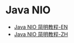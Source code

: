 # Java NIO


* [Java NIO 简明教程-EN](http://tutorials.jenkov.com/java-nio/index.html)
* [Java NIO 简明教程-ZH](http://ifeve.com/overview/)